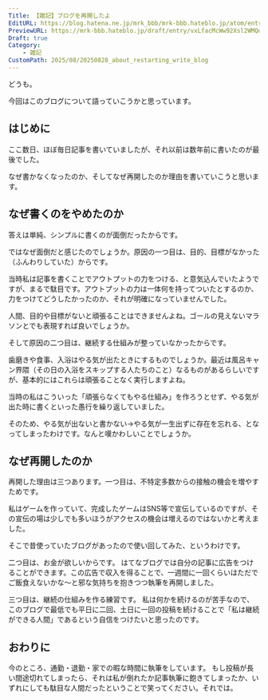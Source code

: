 ```yaml
---
Title: 【雑記】ブログを再開したよ
EditURL: https://blog.hatena.ne.jp/mrk_bbb/mrk-bbb.hateblo.jp/atom/entry/6802418398564027061
PreviewURL: https://mrk-bbb.hateblo.jp/draft/entry/vxLfacMcWw92Xsl2WMQojkZlzCw
Draft: true
Category:
    - 雑記
CustomPath: 2025/08/20250828_about_restarting_write_blog
---
```


どうも。

今回はこのブログについて語っていこうかと思っています。

## はじめに

ここ数日、ほぼ毎日記事を書いていましたが、それ以前は数年前に書いたのが最後でした。

なぜ書かなくなったのか、そしてなぜ再開したのか理由を書いていこうと思います。

## なぜ書くのをやめたのか
答えは単純、シンプルに書くのが面倒だったからです。

ではなぜ面倒だと感じたのでしょうか。原因の一つ目は、目的、目標がなかった（ふんわりしていた）からです。

当時私は記事を書くことでアウトプットの力をつける、と意気込んでいたようですが、まるで駄目です。アウトプットの力は一体何を持ってついたとするのか、力をつけてどうしたかったのか、それが明確になっていませんでした。

人間、目的や目標がないと頑張ることはできませんよね。ゴールの見えないマラソンとでも表現すれば良いでしょうか。

そして原因の二つ目は、継続する仕組みが整っていなかったからです。

歯磨きや食事、入浴はやる気が出たときにするものでしょうか。最近は風呂キャン界隈（その日の入浴をスキップする人たちのこと）なるものがあるらしいですが、基本的にはこれらは頑張ることなく実行しますよね。

当時の私はこういった「頑張らなくてもやる仕組み」を作ろうとせず、やる気が出た時に書くといった愚行を繰り返していました。

そのため、やる気が出ないと書かない→やる気が一生出ずに存在を忘れる、となってしまったわけです。なんと嘆かわしいことでしょうか。

## なぜ再開したのか
再開した理由は三つあります。一つ目は、不特定多数からの接触の機会を増やすためです。

私はゲームを作っていて、完成したゲームはSNS等で宣伝しているのですが、その宣伝の場は少しでも多いほうがアクセスの機会は増えるのではないかと考えました。

そこで昔使っていたブログがあったので使い回してみた、というわけです。

二つ目は、お金が欲しいからです。
はてなブログでは自分の記事に広告をつけることができます。この広告で収入を得ることで、一週間に一回くらいはただでご飯食えないかな〜と邪な気持ちを抱きつつ執筆を再開しました。

三つ目は、継続の仕組みを作る練習です。
私は何かを続けるのが苦手なので、このブログで最低でも平日に二回、土日に一回の投稿を続けることで「私は継続ができる人間」であるという自信をつけたいと思ったのです。

## おわりに
今のところ、通勤・退勤・家での暇な時間に執筆をしています。
もし投稿が長い間途切れてしまったら、それは私が倒れたか記事執筆に飽きてしまったか、いずれにしても駄目な人間だったということで笑ってください。それでは。